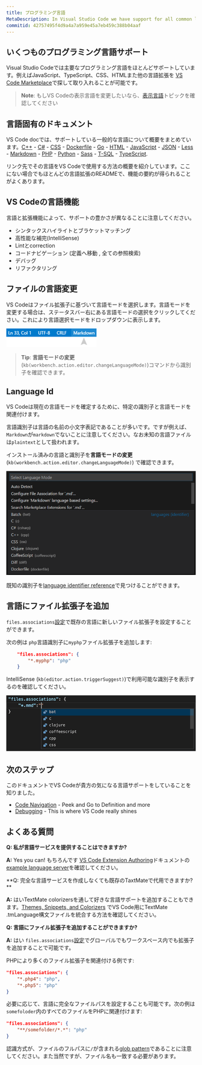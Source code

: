 ```yaml
---
title: プログラミング言語
MetaDescription: In Visual Studio Code we have support for all common languages including smart code completion and debugging.
commitid: 42757495f4d9a4a7a959e45a7eb459c388b04aaf
---
```


## いくつものプログラミング言語サポート

Visual Studio Codeでは主要なプログラミング言語をほとんどサポートしています。例えばJavaScript、TypeScript、CSS、HTMLまた他の言語拡張を [VS Code Marketplace](https://marketplace.visualstudio.com/vscode/Languages)で探して取り入れることが可能です。

>**Note**: もしVS Codeの表示言語を変更したいなら、[表示言語](/docs/getstarted/locales.md)トピックを確認してください

## 言語固有のドキュメント

VS Code docでは、サポートしている一般的な言語について概要をまとめています。[C++](/docs/languages/cpp.html) - [C&#35;](/docs/languages/csharp.html) - [CSS](/docs/languages/css.html) - [Dockerfile](/docs/languages/dockerfile.html) - [Go](/docs/languages/go.html) - [HTML](/docs/languages/html.html) - [JavaScript](/docs/languages/javascript.html) - [JSON](/docs/languages/json.html) - [Less](/docs/languages/css.html) -
[Markdown](/docs/languages/markdown.html) - [PHP](/docs/languages/php.html) - [Python](/docs/languages/python.html) - [Sass](/docs/languages/css.html) - [T-SQL](/docs/languages/tsql.html) - [TypeScript](/docs/languages/typescript.html).

リンク先でその言語をVS Codeで使用する方法の概要を紹介しています。ここにない場合でもほとんどの言語拡張のREADMEで、機能の要約が得られることがよくあります。

## VS Codeの言語機能

言語と拡張機能によって、サポートの豊かさが異なることに注意してください。

* シンタックスハイライトとブラケットマッチング
* 高性能な補完(IntelliSense)
* Lintとcorrection
* コードナビゲーション (定義へ移動 , 全ての参照検索)
* デバッグ
* リファクタリング

## ファイルの言語変更

VS Codeはファイル拡張子に基づいて言語モードを選択します。言語モードを変更する場合は、ステータスバー右にある言語モードの選択をクリックしてください。これにより言語選択モードをドロップダウンに表示します。

![Language Selector](images/overview/languageselect.png)

>**Tip**: **言語モードの変更** (`kb(workbench.action.editor.changeLanguageMode)`)コマンドから識別子を確認できます。

## Language Id

VS Codeは現在の言語モードを確定するために、特定の識別子と言語モードを関連付けます。

言語識別子は言語の名前の小文字表記であることが多いです。ですが例えば、`Markdown`が`markdown`でないことに注意してください。なお未知の言語ファイルは`plaintext`として扱われます。

インストール済みの言語と識別子を**言語モードの変更** (`kb(workbench.action.editor.changeLanguageMode)`) で確認できます。

![language identifiers](images/overview/language-identifiers.png)

既知の識別子を[language identifier reference](/docs/languages/identifiers.md)で見つけることができます。

## 言語にファイル拡張子を追加

`files.associations`[設定](/docs/getstarted/settings.md)で既存の言語に新しいファイル拡張子を設定することができます。

次の例は `php`言語識別子に`myphp`ファイル拡張子を追加します:

```json
    "files.associations": {
        "*.myphp": "php"
    }
```

IntelliSense (`kb(editor.action.triggerSuggest)`)で利用可能な識別子を表示するのを確認してください。

![language id IntelliSense](images/overview/language-id-intellisense.png)

## 次のステップ

このドキュメントでVS Codeが貴方の気になる言語サポートをしていることを知りました。

* [Code Navigation](/docs/userguide/editingevolved.md) - Peek and Go to Definition and more
* [Debugging](/docs/userguide/debugging.md) - This is where VS Code really shines

## よくある質問

**Q: 私が言語サービスを提供することはできますか?**

**A:** Yes you can! もちろんです [VS Code Extension Authoring](/docs/extensions/overview.md)ドキュメントの [example language server](/docs/extensions/example-language-server.md)を確認してください。

**Q: 完全な言語サービスを作成しなくても既存のTaxtMateで代用できますか? **

**A:** はいTextMate colorizersを通して好きな言語サポートを追加することもできます。[Themes, Snippets, and Colorizers](/docs/extensions/themes-snippets-colorizers.md) でVS Code用にTextMate .tmLanguage構文ファイルを統合する方法を確認してください。

**Q: 言語にファイル拡張子を追加することができますか?**

**A:** はい `files.associations`[設定](/docs/getstarted/settings.md)でグローバルでもワークスペース内でも拡張子を追加することで可能です。

PHPにより多くのファイル拡張子を関連付ける例です:

```json
"files.associations": {
    "*.php4": "php",
    "*.php5": "php"
}
```

必要に応じて、言語に完全なファイルパスを設定することも可能です。次の例は`somefoloder`内のすべてのファイルをPHPに関連付けます:

```json
"files.associations": {
    "**/somefolder/*.*": "php"
}
```

認識方式が、ファイルのフルパスに`/`が含まれる[glob pattern](https://en.wikipedia.org/wiki/Glob_%28programming%29)であることに注意してください。また当然ですが、ファイル名も一致する必要があります。
